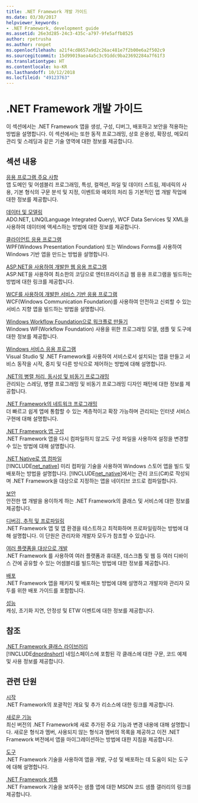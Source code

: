 ```yaml
---
title: .NET Framework 개발 가이드
ms.date: 03/30/2017
helpviewer_keywords:
- .NET Framework, development guide
ms.assetid: 26e3d285-24c3-435c-a797-9fe5affb8525
author: rpetrusha
ms.author: ronpet
ms.openlocfilehash: a21f4cd8657a9d2c26ac481e7f2b00e6a2f502c9
ms.sourcegitcommit: 15d99019aea4a5c3c91ddc9ba23692284a7f61f3
ms.translationtype: HT
ms.contentlocale: ko-KR
ms.lasthandoff: 10/12/2018
ms.locfileid: "49123763"
---
```

# <a name="net-framework-development-guide"></a>.NET Framework 개발 가이드
이 섹션에서는 .NET Framework 앱을 생성, 구성, 디버그, 배포하고 보안을 적용하는 방법을 설명합니다. 이 섹션에서는 또한 동적 프로그래밍, 상호 운용성, 확장성, 메모리 관리 및 스레딩과 같은 기술 영역에 대한 정보를 제공합니다.  
  
## <a name="in-this-section"></a>섹션 내용  
 [응용 프로그램 주요 사항](../../docs/standard/application-essentials.md)  
 앱 도메인 및 어셈블리 프로그래밍, 특성, 컬렉션, 파일 및 데이터 스트림, 제네릭의 사용, 기본 형식의 구문 분석 및 지정, 이벤트와 예외의 처리 등 기본적인 앱 개발 작업에 대한 정보를 제공합니다.  
  
 [데이터 및 모델링](../../docs/framework/data/index.md)  
 ADO.NET, LINQ(Language Integrated Query), WCF Data Services 및 XML을 사용하여 데이터에 액세스하는 방법에 대한 정보를 제공합니다.  
  
 [클라이언트 응용 프로그램](../../docs/framework/develop-client-apps.md)  
 WPF(Windows Presentation Foundation) 또는 Windows Forms를 사용하여 Windows 기반 앱을 만드는 방법을 설명합니다.  
  
 [ASP.NET을 사용하여 개발한 웹 응용 프로그램](../../docs/framework/develop-web-apps-with-aspnet.md)  
 ASP.NET을 사용하여 최소한의 코딩으로 엔터프라이즈급 웹 응용 프로그램을 빌드하는 방법에 대한 링크를 제공합니다.  
  
 [WCF를 사용하여 개발한 서비스 기반 응용 프로그램](../../docs/framework/wcf/index.md)  
 WCF(Windows Communication Foundation)를 사용하여 안전하고 신뢰할 수 있는 서비스 지향 앱을 빌드하는 방법을 설명합니다.  
  
 [Windows Workflow Foundation으로 워크플로 만들기](windows-workflow-foundation/index.md)     
 Windows WF(Workflow Foundation) 사용을 위한 프로그래밍 모델, 샘플 및 도구에 대한 정보를 제공합니다.  

 [Windows 서비스 응용 프로그램](../../docs/framework/windows-services/index.md)  
 Visual Studio 및 .NET Framework를 사용하여 서비스로서 설치되는 앱을 만들고 서비스 동작을 시작, 중지 및 다른 방식으로 제어하는 방법에 대해 설명합니다.  
  
 [.NET의 병렬 처리, 동시성 및 비동기 프로그래밍](../../docs/standard/parallel-processing-and-concurrency.md)  
 관리되는 스레딩, 병렬 프로그래밍 및 비동기 프로그래밍 디자인 패턴에 대한 정보를 제공합니다.  
  
 [.NET Framework의 네트워크 프로그래밍](../../docs/framework/network-programming/index.md)  
 더 빠르고 쉽게 앱에 통합할 수 있는 계층적이고 확장 가능하며 관리되는 인터넷 서비스 구현에 대해 설명합니다.  
  
 [.NET Framework 앱 구성](configure-apps/index.md)    
 .NET Framework 앱을 다시 컴파일하지 않고도 구성 파일을 사용하여 설정을 변경할 수 있는 방법에 대해 설명합니다.  
  
 [.NET Native로 앱 컴파일](../../docs/framework/net-native/index.md)  
 [!INCLUDE[net_native](../../includes/net-native-md.md)] 미리 컴파일 기술을 사용하여 Windows 스토어 앱을 빌드 및 배포하는 방법을 설명합니다. [!INCLUDE[net_native](../../includes/net-native-md.md)]에서는 관리 코드(C#)로 작성되며 .NET Framework을 대상으로 지정하는 앱을 네이티브 코드로 컴파일합니다.  
  
 [보안](../../docs/standard/security/index.md)  
 안전한 앱 개발을 용이하게 하는 .NET Framework의 클래스 및 서비스에 대한 정보를 제공합니다.  
  
 [디버깅, 추적 및 프로파일링](../../docs/framework/debug-trace-profile/index.md)  
 .NET Framework 앱 및 앱 환경을 테스트하고 최적화하며 프로파일링하는 방법에 대해 설명합니다. 이 단원은 관리자와 개발자 모두가 참조할 수 있습니다.  
  
 [여러 플랫폼을 대상으로 개발](../../docs/standard/cross-platform/index.md)  
 .NET Framework 를 사용하여 여러 플랫폼과 휴대폰, 데스크톱 및 웹 등 여러 디바이스 간에 공유할 수 있는 어셈블리를 빌드하는 방법에 대한 정보를 제공합니다.  
  
 [배포](../../docs/framework/deployment/index.md)  
 .NET Framework 앱을 패키지 및 배포하는 방법에 대해 설명하고 개발자와 관리자 모두를 위한 배포 가이드를 포함합니다.  
  
 [성능](../../docs/framework/performance/index.md)  
 캐싱, 초기화 지연, 안정성 및 ETW 이벤트에 대한 정보를 제공합니다.  
 
## <a name="reference"></a>참조  
 [.NET Framework 클래스 라이브러리](/dotnet/api/?view=netframework-4.7)  
 [!INCLUDE[dnprdnshort](../../includes/dnprdnshort-md.md)] 네임스페이스에 포함된 각 클래스에 대한 구문, 코드 예제 및 사용 정보를 제공합니다.  
  
## <a name="related-sections"></a>관련 단원  
 [시작](../../docs/framework/get-started/index.md)  
 .NET Framework의 포괄적인 개요 및 추가 리소스에 대한 링크를 제공합니다.  
  
 [새로운 기능](../../docs/framework/whats-new/index.md)  
 최신 버전의 .NET Framework에 새로 추가된 주요 기능과 변경 내용에 대해 설명합니다. 새로운 형식과 멤버, 사용되지 않는 형식과 멤버의 목록을 제공하고 이전 .NET Framework 버전에서 앱을 마이그레이션하는 방법에 대한 지침을 제공합니다.  
  
 [도구](../../docs/framework/tools/index.md)  
 .NET Framework 기술을 사용하여 앱을 개발, 구성 및 배포하는 데 도움이 되는 도구에 대해 설명합니다.  
  
 [.NET Framework 샘플](https://msdn.microsoft.com/library/177055f8-4a1f-43e7-aee6-995c196079b1)  
 .NET Framework 기술을 보여주는 샘플 앱에 대한 MSDN 코드 샘플 갤러리의 링크를 제공합니다.
